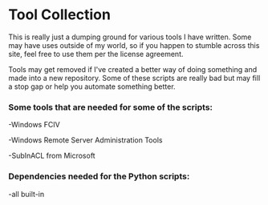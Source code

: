 # Tool Collection

This is really just a dumping ground for various tools I have written. Some may have uses outside of my world, so if you happen to stumble across this site, feel free to use them per the license agreement.

Tools may get removed if I've created a better way of doing something and made into a new repository. Some of these scripts are really bad but may fill a stop gap or help you automate something better.

### Some tools that are needed for some of the scripts:
-Windows FCIV

-Windows Remote Server Administration Tools

-SubInACL from Microsoft

### Dependencies needed for the Python scripts:
-all built-in

